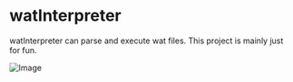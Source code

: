 # watInterpreter
watInterpreter can parse and execute wat files. This project is mainly just for fun.

![Image](https://i.pxl.blue/CD25BD6.png)
